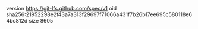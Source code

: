 version https://git-lfs.github.com/spec/v1
oid sha256:21952298e2f43a7a313f29697f71066a431f7b26b17ee695c580118e64bc812d
size 8605

